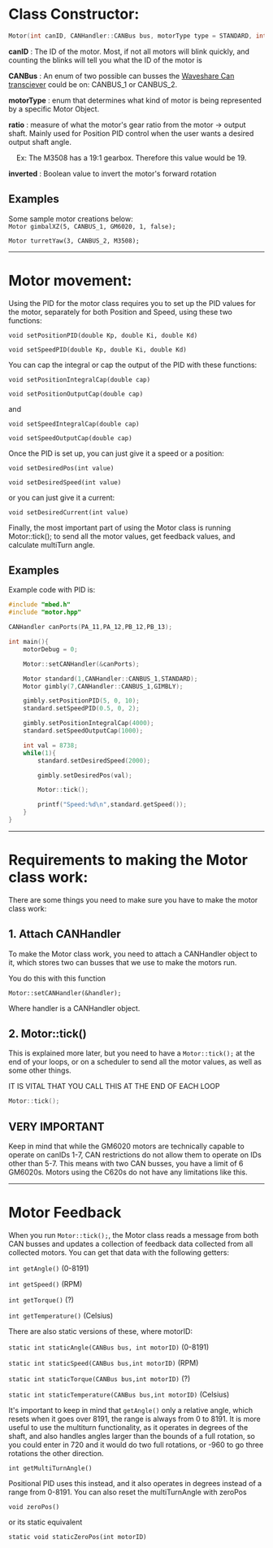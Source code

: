# Class Constructor:

```cpp
Motor(int canID, CANHandler::CANBus bus, motorType type = STANDARD, int ratio = 19, int inverted = false)
```

**canID** : The ID of the motor. Most, if not all motors will blink quickly, and counting the blinks will tell you what the ID of the motor is

**CANBus** : An enum of two possible can busses the [Waveshare Can transciever](https://www.amazon.com/SN65HVD230-CAN-Board-Communication-Development/dp/B00KM6XMXO/ref=sr_1_1?crid=PL0JKI6FA69A&keywords=waveshare+can+transceiver&qid=1649575254&sprefix=waveshare+can+transceiv%2Caps%2C323&sr=8-1) could be on: CANBUS_1 or CANBUS_2.

**motorType** : enum that determines what kind of motor is being represented by a specific Motor Object.

**ratio** : measure of what the motor's gear ratio from the motor -> output shaft. Mainly used for Position PID control when the user wants a desired output shaft angle. 

    Ex: The M3508 has a 19:1 gearbox. Therefore this value would be 19.

**inverted** : Boolean value to invert the motor's forward rotation

## Examples

Some sample motor creations below:  
`Motor gimbalXZ(5, CANBUS_1, GM6020, 1, false);`

`Motor turretYaw(3, CANBUS_2, M3508);`

___

# Motor movement:

Using the PID for the motor class requires you to set up the PID values for the motor, separately for both Position and Speed, using these two functions:  

`void setPositionPID(double Kp, double Ki, double Kd)`

`void setSpeedPID(double Kp, double Ki, double Kd)`

You can cap the integral or cap the output of the PID with these functions:  

`void setPositionIntegralCap(double cap)`

`void setPositionOutputCap(double cap)`

and

`void setSpeedIntegralCap(double cap)`

`void setSpeedOutputCap(double cap)`

Once the PID is set up, you can just give it a speed or a position:

`void setDesiredPos(int value)`

`void setDesiredSpeed(int value)`

or you can just give it a current:

`void setDesiredCurrent(int value)`

Finally, the most important part of using the Motor class is running Motor::tick(); to send all the motor values, get feedback values, and calculate multiTurn angle. 

## Examples

Example code with PID is:

```cpp
#include "mbed.h"
#include "motor.hpp"

CANHandler canPorts(PA_11,PA_12,PB_12,PB_13);

int main(){
    motorDebug = 0;

    Motor::setCANHandler(&canPorts);

    Motor standard(1,CANHandler::CANBUS_1,STANDARD);
    Motor gimbly(7,CANHandler::CANBUS_1,GIMBLY);

    gimbly.setPositionPID(5, 0, 10);
    standard.setSpeedPID(0.5, 0, 2);

    gimbly.setPositionIntegralCap(4000);
    standard.setSpeedOutputCap(1000);

    int val = 8738;
    while(1){
        standard.setDesiredSpeed(2000);

        gimbly.setDesiredPos(val);

        Motor::tick();

        printf("Speed:%d\n",standard.getSpeed());
    }
}
```

---

# Requirements to making the Motor class work:

There are some things you need to make sure you have to make the motor class work:

## 1. Attach CANHandler

To make the Motor class work, you need to attach a CANHandler object to it, which stores two can busses that we use to make the motors run.

You do this with this function

`Motor::setCANHandler(&handler);`

Where handler is a CANHandler object.

## 2. Motor::tick()

This is explained more later, but you need to have a `Motor::tick();` at the end of your loops, or on a scheduler to send all the motor values, as well as some other things.

IT IS VITAL THAT YOU CALL THIS AT THE END OF EACH LOOP

```cpp
Motor::tick();
```

## **VERY IMPORTANT**

Keep in mind that while the GM6020 motors are technically capable to operate on canIDs 1-7, CAN restrictions do not allow them to operate on IDs other than 5-7. This means with two CAN busses, you have a limit of 6 GM6020s. Motors using the C620s do not have any limitations like this.

___

# Motor Feedback

When you run `Motor::tick();`, the Motor class reads a message from both CAN busses and updates a collection of feedback data collected from all collected motors. You can get that data with the following getters:

`int getAngle()` (0-8191)

`int getSpeed()` (RPM)

`int getTorque()` (?)

`int getTemperature()` (Celsius)

There are also static versions of these, where motorID:

`static int staticAngle(CANBus bus, int motorID)` (0-8191)

`static int staticSpeed(CANBus bus,int motorID)` (RPM)

`static int staticTorque(CANBus bus,int motorID)` (?)

`static int staticTemperature(CANBus bus,int motorID)` (Celsius)

It's important to keep in mind that `getAngle()` only a relative angle, which resets when it goes over 8191, the range is always from 0 to 8191. It is more useful to use the multiturn functionality, as it operates in degrees of the shaft, and also handles angles larger than the bounds of a full rotation, so you could enter in 720 and it would do two full rotations, or -960 to go three rotations the other direction.

`int getMultiTurnAngle()`

Positional PID uses this instead, and it also operates in degrees instead of a range from 0-8191.
You can also reset the multiTurnAngle with zeroPos

`void zeroPos()`

or its static equivalent

`static void staticZeroPos(int motorID)`
